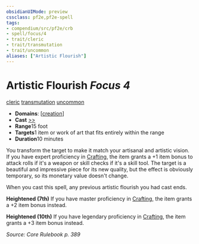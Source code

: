 ```yaml
---
obsidianUIMode: preview
cssclass: pf2e,pf2e-spell
tags:
- compendium/src/pf2e/crb
- spell/focus/4
- trait/cleric
- trait/transmutation
- trait/uncommon
aliases: ["Artistic Flourish"]
---
```

# Artistic Flourish *Focus 4*   
[cleric](/rules/traits/cleric.md)  [transmutation](/rules/traits/transmutation.md)  [uncommon](/rules/traits/uncommon.md)  

- **Domains**: [[creation](/compendium/setting/domains.md#Creation)]
- **Cast** [>>](/rules/core-rulebook/chapter-9-playing-the-game.md#Actions "Two-Action") 
- **Range**15 foot
- **Targets**1 item or work of art that fits entirely within the range
- **Duration**10 minutes

You transform the target to make it match your artisanal and artistic vision. If you have expert proficiency in [Crafting](/compendium/skills.md#Crafting), the item grants a +1 item bonus to attack rolls if it's a weapon or skill checks if it's a skill tool. The target is a beautiful and impressive piece for its new quality, but the effect is obviously temporary, so its monetary value doesn't change.

When you cast this spell, any previous artistic flourish you had cast ends.

**Heightened (7th)** If you have master proficiency in [Crafting](/compendium/skills.md#Crafting), the item grants a +2 item bonus instead.

**Heightened (10th)** If you have legendary proficiency in [Crafting](/compendium/skills.md#Crafting), the item grants a +3 item bonus instead.

*Source: Core Rulebook p. 389*